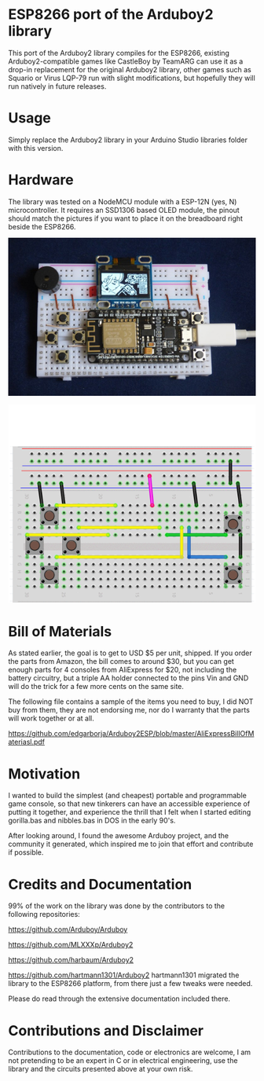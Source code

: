 # ESP8266 port of the Arduboy2 library

This port of the Arduboy2 library compiles for the ESP8266, existing Arduboy2-compatible games like CastleBoy by TeamARG can use it as a drop-in replacement for the original Arduboy2 library, other games such as Squario or Virus LQP-79 run with slight modifications, but hopefully they will run natively in future releases.

# Usage

Simply replace the Arduboy2 library in your Arduino Studio libraries folder with this version.

# Hardware

The library was tested on a NodeMCU module with a ESP-12N (yes, N) microcontroller.
It requires an SSD1306 based OLED module, the pinout should match the pictures if you want to place it on the breadboard right beside the ESP8266.

![ItsAlive](itsalive.jpg)

![Layout](Layout.gif)

# Bill of Materials

As stated earlier, the goal is to get to USD $5 per unit, shipped. If you order the parts from Amazon, the bill comes to around $30, but you can get enough parts for 4 consoles from AliExpress for $20, not including the battery circuitry, but a triple AA holder connected to the pins Vin and GND will do the trick for a few more cents on the same site.

The following file contains a sample of the items you need to buy, I did NOT buy from them, they are not endorsing me, nor do I warranty that the parts will work together or at all.

https://github.com/edgarborja/Arduboy2ESP/blob/master/AliExpressBillOfMateriasl.pdf

# Motivation

I wanted to build the simplest (and cheapest) portable and programmable game console, so that new tinkerers can have an accessible experience of putting it together, and experience the thrill that I felt when I started editing gorilla.bas and nibbles.bas in DOS in the early 90's.

After looking around, I found the awesome Arduboy project, and the community it generated, which inspired me to join that effort and contribute if possible. 

# Credits and Documentation

99% of the work on the library was done by the contributors to the following repositories:

https://github.com/Arduboy/Arduboy 

https://github.com/MLXXXp/Arduboy2

https://github.com/harbaum/Arduboy2 

https://github.com/hartmann1301/Arduboy2 hartmann1301 migrated the library to the ESP8266 platform, from there just a few tweaks were needed.

Please do read through the extensive documentation included there.

# Contributions and Disclaimer

Contributions to the documentation, code or electronics are welcome, I am not pretending to be an expert in C or in electrical engineering, use the library and the circuits presented above at your own risk.
